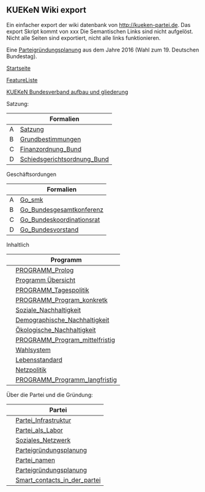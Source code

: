 ## KUEKeN Wiki export

Ein einfacher export der wiki datenbank von http://kueken-partei.de.
Das export Skript kommt von xxx
Die Semantischen Links sind nicht aufgelöst. Nicht alle Seiten sind exportiert, nicht alle links funktionieren.

Eine [Parteigründungsplanung](/wiki/Planung.md) aus dem Jahre 2016 (Wahl zum 19. Deutschen Bundestag).

[Startseite](/wiki/Hauptseite.md)

[FeatureListe](/wiki/FeatureListe.md)

[KUEKeN Bundesverband aufbau und gliederung](/wiki/Struktur_KUKeN_Bund.md)

Satzung:

||Formalien|
|---|---|
|A|[Satzung](/wiki/Satzung.md)|
|B|[Grundbestimmungen](/wiki/Grundbestimmungen.md)|
|C|[Finanzordnung_Bund](/wiki/Finanzordnung_Bund.md)|
|D|[Schiedsgerichtsordnung_Bund](/wiki/Schiedsgerichtsordnung_Bund.md)|



Geschäftsordungen

||Formalien|
|---|---|
|A|[Go_smk](/wiki/Go_smk.md)|
|B|[Go_Bundesgesamtkonferenz](/wiki/Go_Bundesgesamtkonferenz.md)|
|C|[Go_Bundeskoordinationsrat](/wiki/Go_Bundeskoordinationsrat.md)|
|D|[Go_Bundesvorstand](/wiki/Go_Bundesvorstand.md)|



Inhaltlich

||Programm|
|---|---|
||[PROGRAMM_Prolog](/wiki/PROGRAMM_Prolog.md)|
||[Programm Übersicht](/wiki/Plain_Main.md)|
||[PROGRAMM_Tagespolitik](/wiki/PROGRAMM_Tagespolitik.md)|
||[PROGRAMM_Program_konkretk](/wiki/PROGRAMM_Program_konkret.md)|
||[Soziale_Nachhaltigkeit](/wiki/Soziale_Nachhaltigkeit.md)|
||[Demographische_Nachhaltigkeit](/wiki/Demographische_Nachhaltigkeit.md)|
||[Ökologische_Nachhaltigkeit](/wiki/Ökologische_Nachhaltigkeit.md)|
||[PROGRAMM_Program_mittelfristig](/wiki/PROGRAMM_Program_mittelfristig.md)|
||[Wahlsystem](/wiki/Wahlsystem.md)|
||[Lebensstandard](/wiki/Lebensstandard.md)|
||[Netzpolitik](/wiki/Netzpolitik.md)|
||[PROGRAMM_Programm_langfristig](/wiki/PROGRAMM_Programm_langfristig.md)|

Über die Partei und die Gründung:

||Partei|
|---|---|
||[Partei_Infrastruktur](/wiki/Partei_Infrastruktur.md)|
||[Partei_als_Labor](/wiki/Partei_als_Labor.md)|
||[Soziales_Netzwerk](/wiki/Soziales_Netzwerk.md)|
||[Parteigründungsplanung](/wiki/Planung.md)|
||[Partei_namen](/wiki/Partei_namen.md)|
||[Parteigründungsplanung](/wiki/Planung.md)|
||[Smart_contacts_in_der_partei](/wiki/Smart_contacts_in_der_partei.md)|

